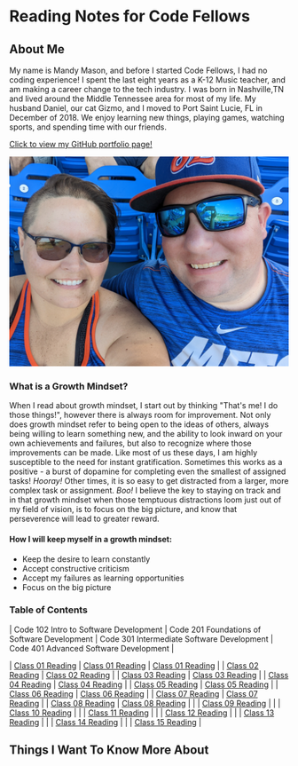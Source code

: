 # Reading Notes for Code Fellows

## About Me
My name is Mandy Mason, and before I started Code Fellows, I had no coding experience! I spent the last eight years as a K-12 Music teacher, and am making a career change to the tech industry. I was born in Nashville,TN and lived around the Middle Tennessee area for most of my life.  My husband Daniel, our cat Gizmo, and I moved to Port Saint Lucie, FL in December of 2018. We enjoy learning new things, playing games, watching sports, and spending time with our friends. 

[Click to view my GitHub portfolio page!](https://github.com/mnmason86?tab=projects&type=beta)

![Mandy & Daniel](img/Daniel_Mandy2.jpg) 

### What is a Growth Mindset?

When I read about growth mindset, I start out by thinking "That's me! I do those things!", however there is always room for improvement. Not only does growth mindset refer to being open to the ideas of others, always being willing to learn something new, and the ability to look inward on your own achievements and failures, but also to recognize where those improvements can be made. Like most of us these days, I am highly susceptible to the need for instant gratification. Sometimes this works as a positive - a burst of dopamine for completing even the smallest of assigned tasks! *Hooray!* Other times, it is so easy to get distracted from a larger, more complex task or assignment. *Boo!* I believe the key to staying on track and in that growth mindset when those temptuous distractions loom just out of my field of vision, is to focus on the big picture, and know that perseverence will lead to greater reward.

#### How I will keep myself in a growth mindset:

- Keep the desire to learn constantly
- Accept constructive criticism 
- Accept my failures as learning opportunities
- Focus on the big picture

### Table of Contents

| Code 102 Intro to Software Development | Code 201 Foundations of Software Development | Code 301 Intermediate Software Development | Code 401 Advanced Software Development |

| [Class 01 Reading](102/102class01reading.md) | [Class 01 Reading](201/201class01reading.md) | [Class 01 Reading](301/301class01reading.md) | 
| [Class 02 Reading](102/102class02reading.md) | [Class 02 Reading](201/201class02reading.md) |
| [Class 03 Reading](102/102class03reading.md) | [Class 03 Reading](201/201class03reading.md) |
| [Class 04 Reading](102/102class04reading.md) | [Class 04 Reading](201/201class04reading.md) |
| [Class 05 Reading](102/102class05reading.md) | [Class 05 Reading](201/201class05reading.md) |
| [Class 06 Reading](102/102class06reading.md) | [Class 06 Reading](201/201class06reading.md) |
| [Class 07 Reading](102/102class07reading.md) | [Class 07 Reading](201/201class07reading.md) |
| [Class 08 Reading](102/102class08reading.md) | [Class 08 Reading](201/201class08reading.md) |
|                                              | [Class 09 Reading](201/201class09reading.md) |
|                                              | [Class 10 Reading](201/201class10reading.md) |
|                                              | [Class 11 Reading](201/201class11reading.md) |
|                                              | [Class 12 Reading](201/201class12reading.md) |
|                                              | [Class 13 Reading](201/201class13reading.md) |
|                                              | [Class 14 Reading](201/201class14reading.md) |
|                                              | [Class 15 Reading](201/201class15reading.md) |


## Things I Want To Know More About




